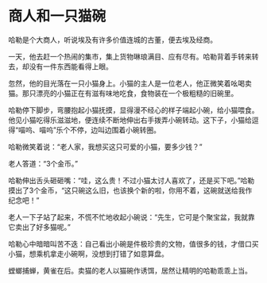 # 商人和一只猫碗

哈勒是个大商人，听说埃及有许多价值连城的古董，便去埃及经商。 

一天，他去赶一个热闹的集市，集上货物琳琅满目、应有尽有。哈勒背着手转来转去，却没有一件东西能看得上眼。 

忽然，他的目光落在一只小猫身上。小猫的主人是一位老人，他正微笑着吆喝卖猫。那只漂亮的小猫正在有滋有味地吃食，食物装在一个极粗糙的旧碗里。 

哈勒停下脚步，弯腰抱起小猫抚摸，显得漫不经心的样子端起小碗，给小猫喂食。他见小猫吃得乐滋滋地，便连续不断地伸出右手拨弄小碗转动。这下子，小猫给逗得“喵呜、喵呜”乐个不停，边叫边围着小碗转圈。 

哈勒微笑着说：“老人家，我想买这只可爱的小猫，要多少钱？” 

老人答道：“3个金币。” 

哈勒伸出舌头砸砸嘴：“哇，这么贵！不过小猫太讨人喜欢了，还是买下吧。”哈勒摸出了3个金币，“这只碗这么旧，也该换个新的啦，你用不着，这碗就送给我作纪念吧！” 

老人一下子站了起来，不慌不忙地收起小碗说：“先生，它可是个聚宝盆，我就靠它卖出了好多猫呢。” 

哈勒心中暗暗叫苦不迭：自己看出小碗是件极珍贵的文物，值很多的钱，才借口买小猫，想乘机拿走小碗啊，没想到打错了如意算盘。 

螳螂捕蝉，黄雀在后。卖猫的老人以猫碗作诱饵，居然让精明的哈勒乖乖上当。
 